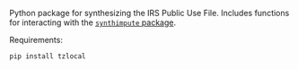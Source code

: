 Python package for synthesizing the IRS Public Use File.
Includes functions for interacting with the [`synthimpute` package](https://github.com/MaxGhenis/synthimpute).

Requirements:
```
pip install tzlocal
```

